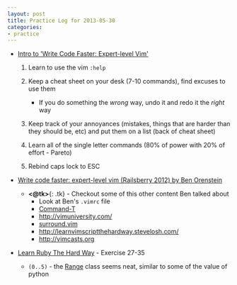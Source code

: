 ```yaml
---
layout: post
title: Practice Log for 2013-05-30
categories: 
- practice
---
```


* [Intro to 'Write Code Faster: Expert-level Vim'](http://www.youtube.com/watch?v=ke7SfUFvvxo)
	1. Learn to use the vim `:help`
	2. Keep a cheat sheet on your desk (7-10 commands), find excuses to use them

		* If you do something the _wrong_ way, undo it and redo it the _right_ way
	3. Keep track of your annoyances (mistakes, things that are harder than they should be, etc) and put them on a list (back of cheat sheet)
	4. Learn all of the single letter commands (80% of power with 20% of effort - Pareto)
	5. Rebind caps lock to ESC

* [Write code faster: expert-level vim (Railsberry 2012) by Ben Orenstein](http://www.youtube.com/watch?v=SkdrYWhh-8s)

	* **<@tk>**{: .tk} - Checkout some of this other content Ben talked about
		* Look at Ben's `.vimrc` file
		* [Command-T](https://wincent.com/products/command-t)
		* <http://vimuniversity.com/>
		* [surround.vim](https://github.com/tpope/vim-surround)
		* <http://learnvimscriptthehardway.stevelosh.com/>
		* <http://vimcasts.org>

* [Learn Ruby The Hard Way](http://ruby.learncodethehardway.org/book/) - Exercise 27-35

	* `(0..5)` - the [Range](http://ruby-doc.org/core-2.0/Range.html) class seems neat, similar to some of the value of python
